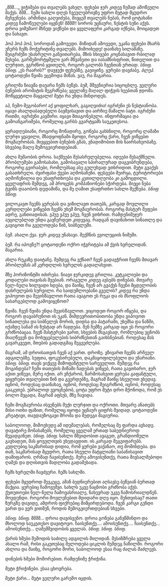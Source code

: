 
„მმმ...„ ვიჭიმები და თვალებს ვახელ. ფეხები ჯერ კიდევ ჩუმად ამოწეული მაქვს. მმმ... ჩემი სახლი დღეს ჩვეულებრივზე უფრო მეტად მყუდრო მეჩვენება. არმინდა გაღვიძება, მივცემ თვალებს ნებას, რომ ცოტახანი კიდევ ჩამოწეულები იყვნენ! მმმმ!! სოროს უცნაური, ნესტის სუნი აქვს. დროა ვიმუშაო! მხნედ ვიქნები და ყველაფერი კარგად იქნება, მოიცადეთ და ნახავთ.

ჰოპ ჰოპ ჰოპ, სოროდან გამოვედი. მიწიდან ამოვედი, უკანა ფეხები მხარს უჩერს ჩემს მოჭვრიტინე თვალებს. მიმოიხედე! დაინახე სილამაზე. შეიგრძენი უსასრულო განვითარება, მზის სხივები კოცნასავით რბილად მეხება. გარშემორტყმული ვარ მწვანეთი და იასამნისფრით, წითელით და ლურჯით, ვგრძნობ ყვითელს, როგორ გალობს ჩვენთან ერთად. *სნიფ.* *სნიფ.* „ეს რაარის?“ დავჯექი ფეხებზე, გავიყინე. ყურები დავძაბე. *ბლუპ.* ცოტაოდენი წვიმა ეცემოდა მიწას. ვაუ, რა მაგარია.

გრილმა ნიავმა დაუარა ჩემს ბეწვს. ბუმ, მშვენიერია სიცოცხლე.  ველური ბუნების არომატის შეგრძნება; ყველაზე მაღალ ფიჭვის ხეებთან ჯდომა. მოწყვეტილი მაყვალი! მეტი რა უნდა მინდოდეს.

აჰ, ჩემო მეგობარო! აქ ყოფილხარ, გაგიღვიძია! იგრძენი ეს ნესტიანობა. იყავი ახალდაბადებული ბავშვისავით და აირჩიე მამალი ბატი. იგრძენი რითმი, იგრძენი კავშირი. იყავი შთაგონებული. ინფორმაცია და გამოანგარიშება, რომელიც გარსს გვარტყამს საუკეთესოა.

ყურადღებიანი, როგორც მონადირე, გონება გახსნილი, როგორც ლამაზი ლურჯი ყვავილი, მზადყოფნაში მყოფი, როგორც ქარი, ჩვენ ვიწყებთ მოგზაურობას. მივყვებით ბუნების გზას, ვნადიმობით მის ნაირსახეობაზე. სხვებიც მალე შემოგვიერთდებიან.

ახლა მუშაობის დროა. საქმეები შესასრულებელია. იდეები შესაქმნელი. პრობლემები გამოსასახი, გამოსავალი სპირალურად დაგვიბრუნდება, როგორც გვირაბები, რომლებსაც ასე გულუხვად ვთხრიდით. მეტი გვაქვს გასათხრელი. ძვირფასი ქვები აღმოსაჩენი. ფესვები შეირყა, ტერიტორიები აღმოჩენილია და უსაფრთხოება და კეთილდღეობა კი გამოცდილი. ყველაფრის შემდეგ, ამ პროცესს კომპანიონები სჭირდება. მიეცი ნება ტვინს დააობოს დედამიწა, და მე ღამით უსაფრთხო სახლი მექნება. *სნიფ* *სნიფ.*

ვილოკავთ ჩვენს ყურებას და ვიზილავთ თათებს, კარგად მოვლილი კურდღლები ვიწყებთ ჩვენს უხეშ მოგზაურობას. როგორც მასტერ შეფები ადრე, განთიადისას. ვჰუუ ვჰუუ ვჰუუ, ჩვენ ვთხრით. რამდენიმეჯერ აუცილებლად უნდა გავჩერდეთ კიდევაც. რადგან დავინახოთ სინათლე და გავიგოთ რა გველოდება წინ, სიბნელეში.

ბუმ. ახალი ქვა. ჯერ კიდევ უნახავი. შექმნის ევოლუციის ნიმუში.

ბემ. რა იპოვნე?! ცოტაოდენი ოქრო იჭვრიტება ამ ქვის ხვრელიდან. მაგარია.

ახლა რუკაზე დაიტანე. შემდეგ რა ვქნათ? ჩვენ გადავჭრით ჩვენს მთავარ პრობლემას ამ კურდღლის ხვრელის გადალახვით.

მზე ჰორიზონტში იძირება. ნიავი ჯერკიდევ გრილია. კუტკალიები და კოდალები თავისას შვებიან. ორაგული კიდევ ავსებს დინებას. მთვარე ნელ-ნელა ხილვადი ხდება, და მაინც, ჩვენ არ გვაქვს ჩვენი მცდელობის დასრულების სურვილი. რა საიდუმლოებანი გველის? კიდევ რა უნდა ვიპოვოთ და შევისწავლოთ რათა ავაგოთ ეს რუკა და ის მსოფლიოს სასარგებლოდ გამოვიყენოთ?

წვიმა. ჩვენ წვიმა უნდა შევისწავლოთ. ვიცოდეთ როგორ იწყება, და როგორ დავაბრუნოთ ის უკან. მიმდევრითობითობა უნდა ვიპოვოთ სინათლესა და სიბნელეს შორის, დიდსა და პატარაში, უხეშსა და ნაზში, იქამდე სანამ ის ზუსტად არ ჩაჯდება. შენ ჩემზე კარგად იცი ეს როგორი გრძნობაცაა. ჩვენ მასტერები ვართ, სხვების მსგავსად, რომლებიც უცნობს მიაღწევენ  და მოხუცებულების სიბრძნესთან გაიხსნებიან. როდესაც მას გავარკვევთ, მთების გადადგმაც შეგვეძლება.

მაგრამ, ამ დროისათვის ჩვენ აქ ვართ. დროზე. ვზივართ ჩვენს არჩეულ ადგილებზე. სუფთა, ფოკუსირებული, დაკმაყოფილებული და უნარიანი. *სნიფ.* *სნიფ.* თავს ვიქცევ მიმოფანტული სარეველით. შემდეგ რა მოგინდება? ჩემი თათების მიწაში ჩადებას ვიწყებ, რათა გავთხარო, ჯერ აქით ვიწევი, მერე იქით. არ ვჩქარობ, წარმოსახვით ყურება გაფანტული, ვიყურები თვალებით წინ და გვერდებზე, მაგრამ მაინც სხეულით ვხედავ. იცნობ, როდესაც დაინახავ, იცნობ, როდესაც შეიგრძნობ, იცნობ, როდესაც გააკეთებ. უბრალოდ ვვოცნებობ, ცოტა უფრო მეტი დრო მქონოდა, რომ ეს ბოლო მეცადა, მაგრამ აფსუს, მზე ჩავიდა.

ჩემი მოგზაურობა ისვენებს მუქი ლურჯით და ოქროთი. მთვარე ანათებს მისი ოთხი ფაზით, რომელიც იყოფა უცნაურ ციფრს შვიდად. ცოტაოდენი კრეატივი, თავდაუზოგავი შრომა და შედეგი მაგიურია.

საბოლოოდ, მიმოვხედე ამ იდუმალებას, რომელსაც მე ფარდა ავხადე. დავატირე მონახაზებს, რომელიც ყველამ ერთად საბედნიეროდ შევადგინეთ. *სნიფ.* *სნიფ.* სახლი მშვიდობით ავაგეთ, გრანდიოზული გავხადეთ, მას ყოველთვის ვხედავდით. ის კარგად შეგვიფარებს. კედლებიც საკმარისად დიდია, რომ ყურები ვაქანაო, თუ მომინდება. და თან, საკმარისად მყუდრო, რათა სხეული მატყლიანი საბანისავით დამიფაროს. ღრმად ჩავისუნთქე. მერე ამოვისუნთქე, რათა მივსალმებოდი ღამეს და დღისთვის მადლობა გადამეხადა.

ჩემს ხვრელში ჩავძვერი. ჩემს სახლში.

ფეხები მყუდროდ შევკეცე, ამან ბედნიერებით აღსავსე ბეწვიან ბურთად მაქცია. ყურებიც ჩამოვუშვი. სახლს უკვე ნაცნობი გრძნობა აქვს. ქუთუთოები ნელ-ნელა ჩამოვასრიალე, ნახევრად უკვე ჩამოსრიალდნენ. მოვდუნდი. როგორი მოვლენებით მდიდარი დღე იყო. შენთვისაც? თათი ზურგზე დავიდე, ამდროს ფიქრებიც მიმცირდებოდა. ჩვენ კარგი გუნდი ვართ და ვერ ვითმენ, როდის შემოგვიერთდებიან სხვები.

*სნიფ. სნიფ.* მმმმ... დროა დავისვენო. დროა გონება განვწმინდო და მხოლოდ საუკეთესო დავიტოვო. ჩაისუნთქე.... ამოისუნთქე.... ჩაისუნთქე... ამოისუნთქე... ღამემშვიდობის ყველას. *სნიფ. სნიფ. სნიფ.*

ქარის ხმები შემოდის საძილე ადგილის მილიდან. მესიზმრება ყველა ახალი რამ, რისი გაკეთებაც მელოდება ციკლის შემდეგ ნაწილში. როგორი ახლოა და მაინც, როგორი შორი, საბოლოოდ ესაა რაც ძალას მაძლევს.

დინების ხმები მოშორებით. რამდენიმე ჭრიჭინა.

მეტი ჭრიჭინები. ესაა ცხოვრება.

მეტი ქარი... მეტი ველური გარემო იცდის.
